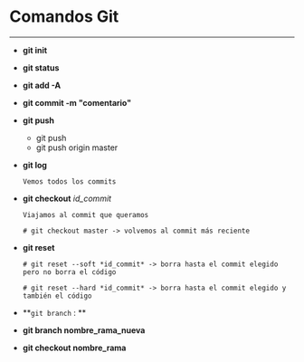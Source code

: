 # Comandos Git
 
--- 
- **git init**
- **git status**
- **git add -A**
- **git commit -m "comentario"**
- **git push**

    - git push 
    - git push origin master

- **git log**
  
    ```
    Vemos todos los commits
    ```
  
- **git checkout** *id_commit* 

    ```
    Viajamos al commit que queramos
    
    # git checkout master -> volvemos al commit más reciente
    ```
- **git reset**

    ```
    # git reset --soft *id_commit* -> borra hasta el commit elegido pero no borra el código

    # git reset --hard *id_commit* -> borra hasta el commit elegido y también el código

    ```

    
- **`git branch` : **
- **git branch nombre_rama_nueva**
- **git checkout nombre_rama**

